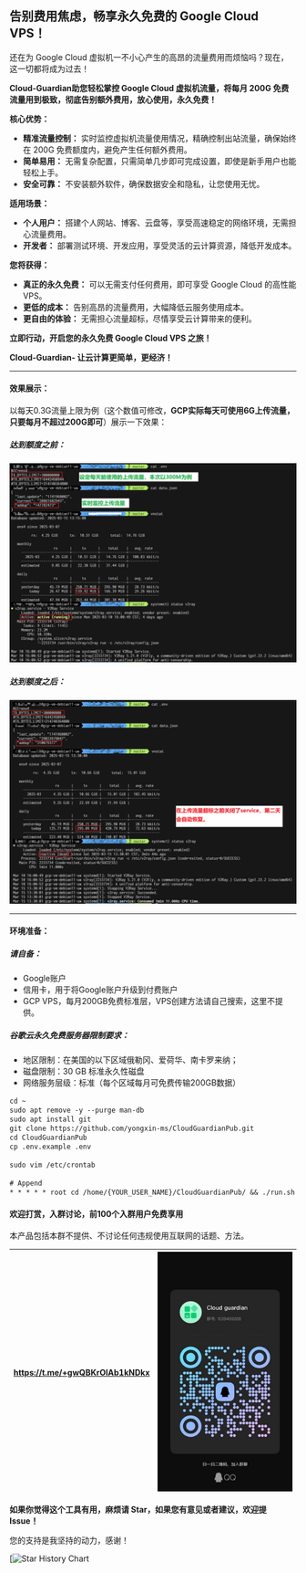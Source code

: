 ## 告别费用焦虑，畅享永久免费的 Google Cloud VPS！

还在为 Google Cloud 虚拟机一不小心产生的高昂的流量费用而烦恼吗？现在，这一切都将成为过去！

**Cloud-Guardian助您轻松掌控 Google Cloud 虚拟机流量，将每月 200G 免费流量用到极致，彻底告别额外费用，放心使用，永久免费！**

**核心优势：**

- **精准流量控制：** 实时监控虚拟机流量使用情况，精确控制出站流量，确保始终在 200G 免费额度内，避免产生任何额外费用。
- **简单易用：** 无需复杂配置，只需简单几步即可完成设置，即使是新手用户也能轻松上手。
- **安全可靠：** 不安装额外软件，确保数据安全和隐私，让您使用无忧。

**适用场景：**

- **个人用户：** 搭建个人网站、博客、云盘等，享受高速稳定的网络环境，无需担心流量费用。
- **开发者：** 部署测试环境、开发应用，享受灵活的云计算资源，降低开发成本。

**您将获得：**

- **真正的永久免费：** 可以无需支付任何费用，即可享受 Google Cloud 的高性能 VPS。
- **更低的成本：** 告别高昂的流量费用，大幅降低云服务使用成本。
- **更自由的体验：** 无需担心流量超标，尽情享受云计算带来的便利。

**立即行动，开启您的永久免费 Google Cloud VPS 之旅！**

**Cloud-Guardian- 让云计算更简单，更经济！**

------



#### 效果展示：

以每天0.3G流量上限为例（这个数值可修改，**GCP实际每天可使用6G上传流量，只要每月不超过200G即可**）展示一下效果：

##### 达到额度之前：

![status_enabled](./.res/status_enabled.png)



##### 达到额度之后：

![status_disabled](./.res/status_disabled.png)

------



#### 环境准备：

##### 请自备：

- Google账户
- 信用卡，用于将Google账户升级到付费账户
- GCP VPS，每月200GB免费标准层，VPS创建方法请自己搜索，这里不提供。



##### 谷歌云永久免费服务器限制要求：

- 地区限制：在美国的以下区域俄勒冈、爱荷华、南卡罗来纳；
- 磁盘限制：30 GB 标准永久性磁盘
- 网络服务层级：标准（每个区域每月可免费传输200GB数据）



```
cd ~
sudo apt remove -y --purge man-db
sudo apt install git
git clone https://github.com/yongxin-ms/CloudGuardianPub.git
cd CloudGuardianPub
cp .env.example .env

sudo vim /etc/crontab

# Append
* * * * * root cd /home/{YOUR_USER_NAME}/CloudGuardianPub/ && ./run.sh
```



#### 欢迎打赏，入群讨论，前100个入群用户免费享用

本产品包括本群不提供、不讨论任何违规使用互联网的话题、方法。

| https://t.me/+gwQBKrOlAb1kNDkx | ![group_qq](./.res/group_qq.JPG) |
| ------------------------------ | -------------------------------- |



**如果你觉得这个工具有用，麻烦请 Star，如果您有意见或者建议，欢迎提 Issue！**

您的支持是我坚持的动力，感谢！

[![Star History Chart](https://api.star-history.com/svg?repos=yongxin-ms/CloudGuardianPub&type==Date)
